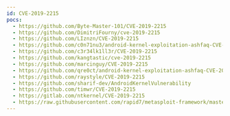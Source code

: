 ```yaml
---
id: CVE-2019-2215
pocs:
  - https://github.com/Byte-Master-101/CVE-2019-2215
  - https://github.com/DimitriFourny/cve-2019-2215
  - https://github.com/LIznzn/CVE-2019-2215
  - https://github.com/c0n71nu3/android-kernel-exploitation-ashfaq-CVE-2019-2215
  - https://github.com/c3r34lk1ll3r/CVE-2019-2215
  - https://github.com/kangtastic/cve-2019-2215
  - https://github.com/marcinguy/CVE-2019-2215
  - https://github.com/qre0ct/android-kernel-exploitation-ashfaq-CVE-2019-2215
  - https://github.com/raystyle/CVE-2019-2215
  - https://github.com/sharif-dev/AndroidKernelVulnerability
  - https://github.com/timwr/CVE-2019-2215
  - https://gitlab.com/ntkernel/CVE-2019-2215
  - https://raw.githubusercontent.com/rapid7/metasploit-framework/master/modules/exploits/android/local/binder_uaf.rb
---
```

